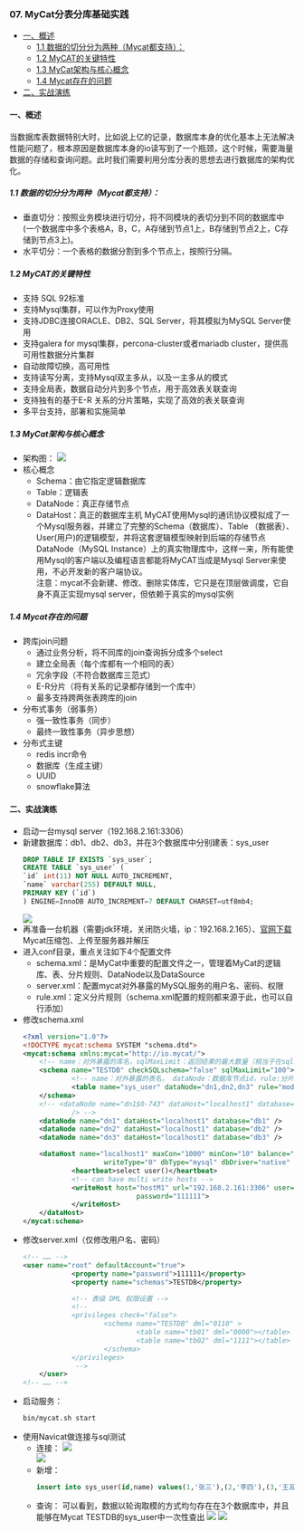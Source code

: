 ### 07. MyCat分表分库基础实践

- [一、概述](#一概述)
    - [1.1 数据的切分分为两种（Mycat都支持）：](#11-数据的切分分为两种mycat都支持)
    - [1.2 MyCAT的关键特性](#12-mycat的关键特性)
    - [1.3 MyCat架构与核心概念](#13-mycat架构与核心概念)
    - [1.4 Mycat存在的问题](#14-mycat存在的问题)
- [二、实战演练](#二实战演练)

#### 一、概述
当数据库表数据特别大时，比如说上亿的记录，数据库本身的优化基本上无法解决性能问题了，根本原因是数据库本身的io读写到了一个瓶颈，这个时候，需要海量数据的存储和查询问题。此时我们需要利用分库分表的思想去进行数据库的架构优化。  

##### 1.1 数据的切分分为两种（Mycat都支持）：  
* 垂直切分：按照业务模块进行切分，将不同模块的表切分到不同的数据库中(一个数据库中多个表格A，B，C，A存储到节点1上，B存储到节点2上，C存储到节点3上)。
* 水平切分：一个表格的数据分割到多个节点上，按照行分隔。

##### 1.2 MyCAT的关键特性  
* 支持 SQL 92标准
* 支持Mysql集群，可以作为Proxy使用
* 支持JDBC连接ORACLE、DB2、SQL Server，将其模拟为MySQL  Server使用
* 支持galera for mysql集群，percona-cluster或者mariadb cluster，提供高可用性数据分片集群
* 自动故障切换，高可用性
* 支持读写分离，支持Mysql双主多从，以及一主多从的模式
* 支持全局表，数据自动分片到多个节点，用于高效表关联查询
* 支持独有的基于E-R 关系的分片策略，实现了高效的表关联查询
* 多平台支持，部署和实施简单

##### 1.3 MyCat架构与核心概念
* 架构图：
    ![](images/0706.png)
* 核心概念
    * Schema：由它指定逻辑数据库
    * Table：逻辑表
    * DataNode：真正存储节点
    * DataHost：真正的数据库主机
MyCAT使用Mysql的通讯协议模拟成了一个Mysql服务器，并建立了完整的Schema（数据库）、Table （数据表）、User(用户)的逻辑模型，并将这套逻辑模型映射到后端的存储节点DataNode（MySQL Instance）上的真实物理库中，这样一来，所有能使用Mysql的客户端以及编程语言都能将MyCAT当成是Mysql Server来使用，不必开发新的客户端协议。  
注意：mycat不会新建、修改、删除实体库，它只是在顶层做调度，它自身不真正实现mysql server，但依赖于真实的mysql实例

##### 1.4 Mycat存在的问题
* 跨库join问题
	* 通过业务分析，将不同库的join查询拆分成多个select
	* 建立全局表（每个库都有一个相同的表）
	* 冗余字段（不符合数据库三范式）
	* E-R分片（将有关系的记录都存储到一个库中）
	* 最多支持跨两张表跨库的join
* 分布式事务（弱事务）
    * 强一致性事务（同步）
    * 最终一致性事务（异步思想）
* 分布式主键
    * redis incr命令
    * 数据库（生成主键）
    * UUID
    * snowflake算法
#### 二、实战演练
* 启动一台mysql server（192.168.2.161:3306）
* 新建数据库：db1、db2、db3，并在3个数据库中分别建表：sys_user
    ``` sql
    DROP TABLE IF EXISTS `sys_user`;
    CREATE TABLE `sys_user` (
    `id` int(11) NOT NULL AUTO_INCREMENT,
    `name` varchar(255) DEFAULT NULL,
    PRIMARY KEY (`id`)
    ) ENGINE=InnoDB AUTO_INCREMENT=7 DEFAULT CHARSET=utf8mb4;
    ```  
    ![](images/0702.png) 
* 再准备一台机器（需要jdk环境，关闭防火墙，ip：192.168.2.165）、[官网下载](http://dl.mycat.io/)Mycat压缩包、上传至服务器并解压
* 进入conf目录，重点关注如下4个配置文件
    * schema.xml：是MyCat中重要的配置文件之一，管理着MyCat的逻辑库、表、分片规则、DataNode以及DataSource
    * server.xml：配置mycat对外暴露的MySQL服务的用户名、密码、权限
    * rule.xml：定义分片规则（schema.xml配置的规则都来源于此，也可以自行添加）
* 修改schema.xml
    ``` xml
    <?xml version="1.0"?>
    <!DOCTYPE mycat:schema SYSTEM "schema.dtd">
    <mycat:schema xmlns:mycat="http://io.mycat/">
        <!-- name：对外暴露的库名，sqlMaxLimit：返回结果的最大数量（相当于在sql末尾追加limit字段）-->
        <schema name="TESTDB" checkSQLschema="false" sqlMaxLimit="100">
                <!-- name：对外暴露的表名， dataNode：数据库节点id，rule:分片规则（在rule.xml中定义，此处直接引用对应的id即可）-->
                <table name="sys_user" dataNode="dn1,dn2,dn3" rule="mod-long" />
        </schema>
        <!-- <dataNode name="dn1$0-743" dataHost="localhost1" database="db$0-743"
                /> -->
        <dataNode name="dn1" dataHost="localhost1" database="db1" />
        <dataNode name="dn2" dataHost="localhost1" database="db2" />
        <dataNode name="dn3" dataHost="localhost1" database="db3" />

        <dataHost name="localhost1" maxCon="1000" minCon="10" balance="0"
                        writeType="0" dbType="mysql" dbDriver="native" switchType="1"  slaveThreshold="100">
                <heartbeat>select user()</heartbeat>
                <!-- can have multi write hosts -->
                <writeHost host="hostM1" url="192.168.2.161:3306" user="root"
                                password="111111">
                </writeHost>
        </dataHost>
    </mycat:schema>
    ```
* 修改server.xml（仅修改用户名、密码）
    ``` xml
    <!-- …… -->
    <user name="root" defaultAccount="true">
                <property name="password">111111</property>
                <property name="schemas">TESTDB</property>

                <!-- 表级 DML 权限设置 -->
                <!--
                <privileges check="false">
                        <schema name="TESTDB" dml="0110" >
                                <table name="tb01" dml="0000"></table>
                                <table name="tb02" dml="1111"></table>
                        </schema>
                </privileges>
                 -->
        </user>
    <!-- …… -->
    ```
* 启动服务：
    ``` sh
    bin/mycat.sh start
    ```
* 使用Navicat做连接与sql测试
    * 连接：
        ![](images/0701.png)  
        ![](images/0703.png)  
    * 新增：
        ``` sql
        insert into sys_user(id,name) values(1,'张三'),(2,'李四'),(3,'王五'),(4,'哈哈'),(5,'55'),(6,'66');
        ```
    * 查询： 可以看到，数据以轮询取模的方式均匀存在在3个数据库中，并且能够在Mycat TESTDB的sys_user中一次性查出 
        ![](images/0704.png)
        ![](images/0705.png)



